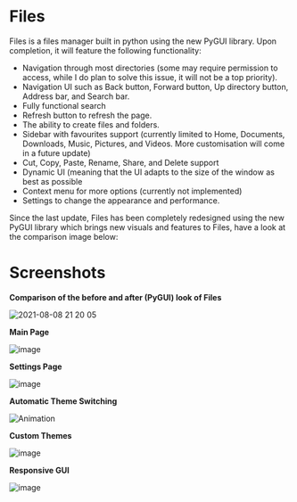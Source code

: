# Files
Files is a files manager built in python using the new PyGUI library. Upon completion, it will feature the following functionality:
- Navigation through most directories (some may require permission to access, while I do plan to solve this issue, it will not be a top priority).
- Navigation UI such as Back button, Forward button, Up directory button, Address bar, and Search bar.
- Fully functional search
- Refresh button to refresh the page.
- The ability to create files and folders.
- Sidebar with favourites support (currently limited to Home, Documents, Downloads, Music, Pictures, and Videos. More customisation will come in a future update)
- Cut, Copy, Paste, Rename, Share, and Delete support
- Dynamic UI (meaning that the UI adapts to the size of the window as best as possible
- Context menu for more options (currently not implemented)
- Settings to change the appearance and performance.

Since the last update, Files has been completely redesigned using the new PyGUI library which brings new visuals and features to Files, have a look at the comparison image below:

# Screenshots

**Comparison of the before and after (PyGUI) look of Files**

![2021-08-08 21 20 05](https://user-images.githubusercontent.com/29596317/128630996-d40d1ecc-98a0-48e7-9e03-894eb22c5a87.png)

**Main Page**

![image](https://user-images.githubusercontent.com/29596317/128631354-9a7029d5-471a-44de-8899-2dfd1c7f3556.png)

**Settings Page**

![image](https://user-images.githubusercontent.com/29596317/128631363-8ec3da62-571c-40ff-b828-a10716c132c4.png)

**Automatic Theme Switching**

![Animation](https://user-images.githubusercontent.com/29596317/128631621-115e55df-625b-4c2f-a75d-02abdd9200d9.gif)

**Custom Themes**

![image](https://user-images.githubusercontent.com/29596317/128631382-55343c80-3cf7-4f83-a813-eb0b8a936ad7.png)

**Responsive GUI**

![image](https://user-images.githubusercontent.com/29596317/128631632-396135ab-cd1e-4110-8f0b-a92010fad4b9.png)
